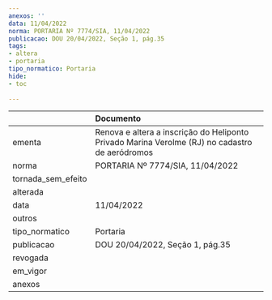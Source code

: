 ```yaml
---
anexos: ''
data: 11/04/2022
norma: PORTARIA Nº 7774/SIA, 11/04/2022
publicacao: DOU 20/04/2022, Seção 1, pág.35
tags:
- altera
- portaria
tipo_normatico: Portaria
hide: 
- toc 
 
---
```


|                    | Documento                                                                                      |
|:-------------------|:-----------------------------------------------------------------------------------------------|
| ementa             | Renova e altera a inscrição do Heliponto Privado Marina Verolme (RJ) no cadastro de aeródromos |
| norma              | PORTARIA Nº 7774/SIA, 11/04/2022                                                               |
| tornada_sem_efeito |                                                                                                |
| alterada           |                                                                                                |
| data               | 11/04/2022                                                                                     |
| outros             |                                                                                                |
| tipo_normatico     | Portaria                                                                                       |
| publicacao         | DOU 20/04/2022, Seção 1, pág.35                                                                |
| revogada           |                                                                                                |
| em_vigor           |                                                                                                |
| anexos             |                                                                                                |